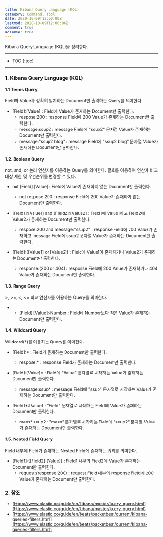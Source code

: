 ```yaml
---
title: Kibana Query Language (KQL)
category: Command, Tool
date: 2020-10-09T12:00:00Z
lastmod: 2020-10-09T12:00:00Z
comment: true
adsense: true
---
```


Kibana Query Language (KQL)을 정리한다.

***

* TOC
{:toc}

***

### 1. Kibana Query Language (KQL)

#### 1.1 Terms Query

Field와 Value가 정확히 일치하는 Document만 출력하는 Query를 의미한다.

* \[Field\]:\[Value\] : Field에 Value가 존재하는 Document만 출력한다.
  * respose:200 : response Field에 200 Value가 존재하는 Document만 출력한다.
  * message:ssup2 : message Field에 "ssup2" 문자열 Value가 존재하는 Document만 출력한다.
  * message:"ssup2 blog" : message Field에 "ssup2 blog" 문자열 Value가 존재하는 Document만 출력한다.

#### 1.2. Boolean Query

not, and, or 논리 연산자를 이용하는 Query를 의미한다. 괄호를 이용하여 연산자 비교 대상 제한 및 우선순위를 변경할 수 있다.

* not \[Field\]:\[Value\] : Field에 Value가 존재하지 않는 Document만 출력한다.
  * not respose:200 : response Field에 200 Value가 존재하지 않는 Document만 출력한다.

* \[Field1\]:\[Value1\] and \[Field2\]:\[Value2\] : Field1에 Value1하고 Field2에 Value2가 존재하는 Document만 출력한다.
  * respose:200 and message:"ssup2" : response Field에 200 Value가 존재하고 message Field에 ssup2 문자열 Value가 존재하는 Document만 출력한다.

* \[Field\]:(\[Value1\] or \[Value2\]) : Field에 Value1이 존재하거나 Value2가 존재하는 Document만 출력한다.
  * response:(200 or 404) : response Field에 200 Value가 존재학거나 404 Value가 존재하는 Document만 출력한다.

#### 1.3. Range Query

\>, >=, <, <= 비교 연산자를 이용하는 Query를 의미한다.

* * \[Field\]:\[Value\]\>Number : Field에 Number보다 작은 Value가 존재하는 Document만 출력한다.

#### 1.4. Wildcard Query

Wildcard(*)를 이용하는 Query를 의미한다.

* \[Field\]:* : Field가 존재하는 Document만 출력한다.
  * respose:* : response Field가 존재하는 Document만 출력한다.

* \[Field\]:\[Value\]* : Field에 "Value" 문자열로 시작하는 Value가 존재하는 Document만 출력한다.
  * message:ssup* : message Field에 "ssup" 문자열로 시작하는 Value가 존재하는 Document만 출력한다.

* \[Field\]*:\[Value\] : "Field" 문자열로 시작하는 Field에 Value가 존재하는 Document만 출력한다.
  * mess*:ssup2 : "mess" 문자열로 시작하는 Field에 "ssup2" 문자열 Value가 존재하는 Document만 출력한다.

#### 1.5. Nested Field Query

Field 내부에 Field가 존재하는 Nested Field에 존재하는 쿼리를 의미한다.

* \[Field1\]:{\[Field2\]:\[Value\]} : Field1 내부의 Field2에 Value가 존재하는 Document만 출력한다.
  * request:{response:200} : request Field 내부의 response Field에 200 Value가 존재하는 Document만 출력한다.

### 2. 참조

* [https://www.elastic.co/guide/en/kibana/master/kuery-query.html](https://www.elastic.co/guide/en/kibana/master/kuery-query.html)
* [https://www.elastic.co/guide/en/beats/packetbeat/current/kibana-queries-filters.html](https://www.elastic.co/guide/en/beats/packetbeat/current/kibana-queries-filters.html)
